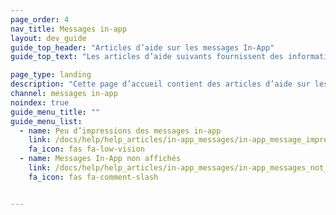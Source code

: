 ```yaml
---
page_order: 4
nav_title: Messages in-app
layout: dev_guide
guide_top_header: "Articles d’aide sur les messages In-App"
guide_top_text: "Les articles d’aide suivants fournissent des informations de dépannage pour les problèmes courants avec les messages in-app. <br><br> Pour plus d’informations sur la personnalisation et les cas d’utilisation, consultez les articles dans la section <a href='/docs/api/basics/'>In-App Messages</a> (Messages in-app) !"

page_type: landing
description: "Cette page d’accueil contient des articles d’aide sur les problèmes courants des messages in-app."
channel: messages in-app
noindex: true
guide_menu_title: ""
guide_menu_list:
  - name: Peu d’impressions des messages in-app
    link: /docs/help/help_articles/in-app_messages/in-app_message_impressions_appear_lower_than_expected/
    fa_icon: fas fa-low-vision
  - name: Messages In-App non affichés
    link: /docs/help/help_articles/in-app_messages/in-app_messages_not_displaying/
    fa_icon: fas fa-comment-slash


---
```

